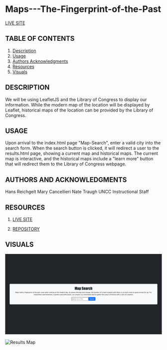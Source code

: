 # Maps---The-Fingerprint-of-the-Past


[LIVE SITE](https://hreichgelt.github.io/Maps---The-Fingerprint-of-the-Past/)

## TABLE OF CONTENTS

1. [Description](#description)
2. [Usage](#USAGE)
3. [Authors Acknowledgments](#authors-and-acknowledgments)
4. [Resources](#resources)
5. [Visuals](#visuals)

## DESCRIPTION 
  We will be using LeafletJS and the Library of Congress to display our information. While the modern map of the location will be displayed by Leaflet, historical maps of the location can be provided by the Library of Congress.



## USAGE 
Upon arrival to the index.html page "Map-Search", enter a valid city into the search form. When the search button is clicked, it will redirect a user to the results.html page, showing a current map and historical maps. The current map is interactive, and the historical maps include a "learn more" button that will redirect them to the Library of Congress webpage. 

## AUTHORS AND ACKNOWLEDGMENTS
Hans Reichgelt
Mary Cancellieri
Nate Traugh
UNCC Instructional Staff 

## RESOURCES 
1. [LIVE SITE](https://hreichgelt.github.io/Maps---The-Fingerprint-of-the-Past/)

2. [REPOSITORY](https://github.com/Hreichgelt/Maps---The-Fingerprint-of-the-Past)


## VISUALS 
![Maps](./assets/Maps%20__%20The%20Fingerprint%20of%20the%20Past.png)

![Results Map](./assets/Maps%20__%20The%20Fingerprint%20of%20the%20Past%20(1).png)




